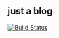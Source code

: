 just a blog
---

[![Build Status](https://travis-ci.org/liqsliu/liqsliu.github.io.svg?branch=hexo)](https://travis-ci.org/liqsliu/liqsliu.github.io)

